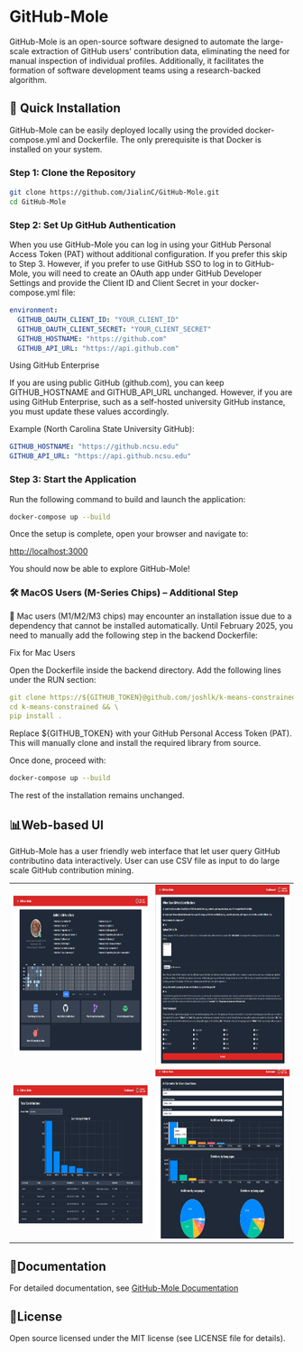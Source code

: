 # GitHub-Mole

GitHub-Mole is an open-source software designed to automate the large-scale extraction of GitHub users' contribution data, eliminating the need for manual inspection of individual profiles. Additionally, it facilitates the formation of software development teams using a research-backed algorithm.

## 🚀 Quick Installation

GitHub-Mole can be easily deployed locally using the provided docker-compose.yml and Dockerfile. The only prerequisite is that Docker is installed on your system.

### Step 1: Clone the Repository

```sh
git clone https://github.com/JialinC/GitHub-Mole.git
cd GitHub-Mole
```

### Step 2: Set Up GitHub Authentication

When you use GitHub-Mole you can log in using your GitHub Personal Access Token (PAT) without additional configuration. If you prefer this skip to Step 3. However, if you prefer to use GitHub SSO to log in to GitHub-Mole, you will need to create an OAuth app under GitHub Developer Settings and provide the Client ID and Client Secret in your docker-compose.yml file:

```yaml
environment:
  GITHUB_OAUTH_CLIENT_ID: "YOUR_CLIENT_ID"
  GITHUB_OAUTH_CLIENT_SECRET: "YOUR_CLIENT_SECRET"
  GITHUB_HOSTNAME: "https://github.com"
  GITHUB_API_URL: "https://api.github.com"
```

Using GitHub Enterprise

If you are using public GitHub (github.com), you can keep GITHUB_HOSTNAME and GITHUB_API_URL unchanged. However, if you are using GitHub Enterprise, such as a self-hosted university GitHub instance, you must update these values accordingly.

Example (North Carolina State University GitHub):

```yaml
GITHUB_HOSTNAME: "https://github.ncsu.edu"
GITHUB_API_URL: "https://api.github.ncsu.edu"
```

### Step 3: Start the Application

Run the following command to build and launch the application:

```sh
docker-compose up --build
```

Once the setup is complete, open your browser and navigate to:

[http://localhost:3000](http://localhost:3000)

You should now be able to explore GitHub-Mole!

### 🛠 MacOS Users (M-Series Chips) – Additional Step

🚨 Mac users (M1/M2/M3 chips) may encounter an installation issue due to a dependency that cannot be installed automatically. Until February 2025, you need to manually add the following step in the backend Dockerfile:

Fix for Mac Users

Open the Dockerfile inside the backend directory.
Add the following lines under the RUN section:

```yaml
git clone https://${GITHUB_TOKEN}@github.com/joshlk/k-means-constrained.git && \
cd k-means-constrained && \
pip install .
```

Replace ${GITHUB_TOKEN} with your GitHub Personal Access Token (PAT).
This will manually clone and install the required library from source.

Once done, proceed with:

```sh
docker-compose up --build
```

The rest of the installation remains unchanged.

## 📊Web-based UI
GitHub-Mole has a user friendly web interface that let user query GitHub contributino data interactively. User can use CSV file as input to do large scale GitHub contribution mining.

<table>
  <tr>
    <td><img src="./docs/images/readme/dashboard.png" alt="Dashboard" width="410" height="280"></td>
    <td><img src="./docs/images/readme/contribution.png" alt="Query Contribution" width="410" height="320"></td>
  </tr>
  <tr>
    <td><img src="./docs/images/readme/contribution_plot.png" alt="Contribution Plot" width="410" height="245"></td>
    <td><img src="./docs/images/readme/repo_plot.png" alt="Repo Plot" width="410" height="300"></td>
  </tr>
</table>

## 📖Documentation

For detailed documentation, see [GitHub-Mole Documentation](https://jialinc.github.io/GitHub-Mole/)

## 📜License
Open source licensed under the MIT license (see LICENSE file for details).

















































